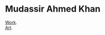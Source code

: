 # Mudassir Ahmed Khan

[Work](https://whosmudassir.vercel.app/).  
[Art](https://www.instagram.com/whosmudassir/).  
